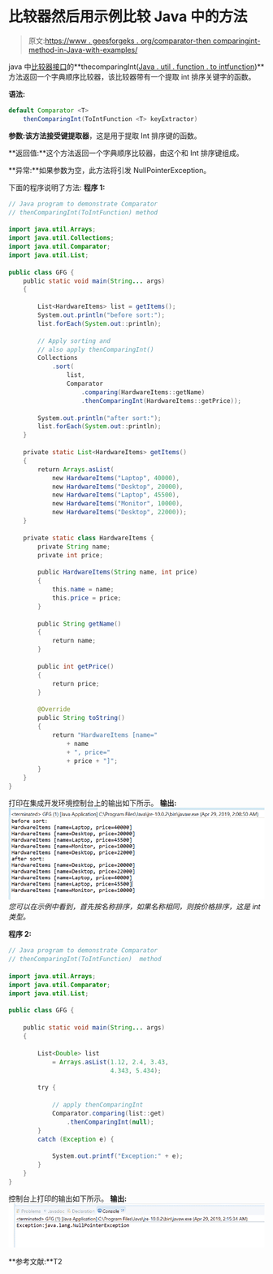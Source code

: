 # 比较器然后用示例比较 Java 中的方法

> 原文:[https://www . geesforgeks . org/comparator-then comparingint-method-in-Java-with-examples/](https://www.geeksforgeeks.org/comparator-thencomparingint-method-in-java-with-examples/)

java 中[比较器接口](https://www.geeksforgeeks.org/comparator-interface-java/)的**thecomparingInt([Java . util . function . to intfunction](https://www.geeksforgeeks.org/tointfunction-interface-in-java-with-examples/))**方法返回一个字典顺序比较器，该比较器带有一个提取 int 排序关键字的函数。

**语法:**

```java
default Comparator <T> 
    thenComparingInt(ToIntFunction <T> keyExtractor)

```

**参数:**该方法接受**键提取器**，这是用于提取 Int 排序键的函数。

**返回值:**这个方法返回一个字典顺序比较器，由这个和 Int 排序键组成。

**异常:**如果参数为空，此方法将引发 NullPointerException。

下面的程序说明了方法:
**程序 1:**

```java
// Java program to demonstrate Comparator
// thenComparingInt(ToIntFunction) method

import java.util.Arrays;
import java.util.Collections;
import java.util.Comparator;
import java.util.List;

public class GFG {
    public static void main(String... args)
    {

        List<HardwareItems> list = getItems();
        System.out.println("before sort:");
        list.forEach(System.out::println);

        // Apply sorting and
        // also apply thenComparingInt()
        Collections
            .sort(
                list,
                Comparator
                    .comparing(HardwareItems::getName)
                    .thenComparingInt(HardwareItems::getPrice));

        System.out.println("after sort:");
        list.forEach(System.out::println);
    }

    private static List<HardwareItems> getItems()
    {
        return Arrays.asList(
            new HardwareItems("Laptop", 40000),
            new HardwareItems("Desktop", 20000),
            new HardwareItems("Laptop", 45500),
            new HardwareItems("Monitor", 10000),
            new HardwareItems("Desktop", 22000));
    }

    private static class HardwareItems {
        private String name;
        private int price;

        public HardwareItems(String name, int price)
        {
            this.name = name;
            this.price = price;
        }

        public String getName()
        {
            return name;
        }

        public int getPrice()
        {
            return price;
        }

        @Override
        public String toString()
        {
            return "HardwareItems [name="
                + name
                + ", price="
                + price + "]";
        }
    }
}
```

打印在集成开发环境控制台上的输出如下所示。
**输出:**
![](img/40077d35b00cfa1741968a4131cb3d19.png)
*您可以在示例中看到，首先按名称排序，如果名称相同，则按价格排序，这是 int 类型。*

**程序 2:**

```java
// Java program to demonstrate Comparator
// thenComparingInt(ToIntFunction)  method

import java.util.Arrays;
import java.util.Comparator;
import java.util.List;

public class GFG {

    public static void main(String... args)
    {

        List<Double> list
            = Arrays.asList(1.12, 2.4, 3.43,
                            4.343, 5.434);

        try {

            // apply thenComparingInt
            Comparator.comparing(list::get)
                .thenComparingInt(null);
        }
        catch (Exception e) {

            System.out.printf("Exception:" + e);
        }
    }
}
```

控制台上打印的输出如下所示。
**输出:**
![](img/58b8c814e981da772bd7ade3da6bd1f5.png)

**参考文献:**T2
